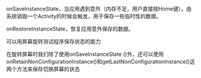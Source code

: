 onSaveInstanceState，当应用遇到意外（内存不足，用户直接按Home键），由系统销毁一个Activity的时候会触发，用于保存一些临时性的数据。

onRestoreInstanceState，恢复应用意外保存的数据。

可以用屏幕旋转测试程序保存状态的能力

在旋转屏幕时我们除了使用onSaveInstanceState ()外，还可以使用onRetainNonConfigurationInstance()和getLastNonConfigurationInstance()这两个方法来保存切换屏幕的状态

